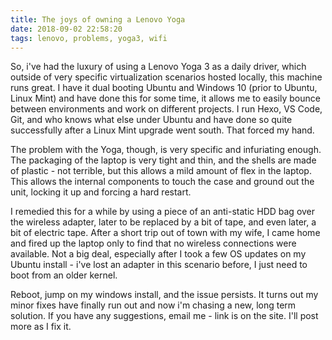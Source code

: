 ```yaml
---
title: The joys of owning a Lenovo Yoga
date: 2018-09-02 22:58:20
tags: lenovo, problems, yoga3, wifi
---
```

So, i've had the luxury of using a Lenovo Yoga 3 as a daily driver, which outside of very specific virtualization scenarios hosted locally, this machine runs great. I have it dual booting Ubuntu and Windows 10 (prior to Ubuntu, Linux Mint) and have done this for some time, it allows me to easily bounce between environments and work on different projects. I run Hexo, VS Code, Git, and who knows what else under Ubuntu and have done so quite successfully after a Linux Mint upgrade went south. That forced my hand. 

The problem with the Yoga, though, is very specific and infuriating enough. The packaging of the laptop is very tight and thin, and the shells are made of plastic - not terrible, but this allows a mild amount of flex in the laptop. This allows the internal components to touch the case and ground out the unit, locking it up and forcing a hard restart. 

I remedied this for a while by using a piece of an anti-static HDD bag over the wireless adapter, later to be replaced by a bit of tape, and even later, a bit of electric tape. After a short trip out of town with my wife, I came home and fired up the laptop only to find that no wireless connections were available. Not a big deal, especially after I took a few OS updates on my Ubuntu install - i've lost an adapter in this scenario before, I just need to boot from an older kernel.

Reboot, jump on my windows install, and the issue persists. It turns out my minor fixes have finally run out and now i'm chasing a new, long term solution. If you have any suggestions, email me - link is on the site. I'll post more as I fix it.